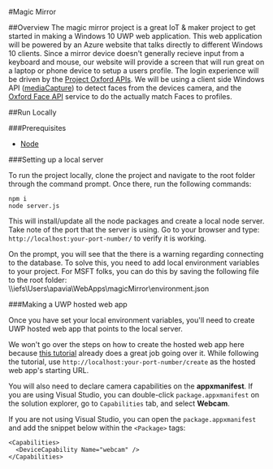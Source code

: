 #Magic Mirror

##Overview
The magic mirror project is a great IoT & maker project to get started in making a Windows 10 UWP web application. This web application will be powered by an Azure website that talks directly to different Windows 10 clients. Since a mirror device doesn't generally recieve input from a keyboard and mouse, our website will provide a screen that will run great on a laptop or phone device to setup a users profile. The login experience will be driven by the [Project Oxford APIs](https://www.projectoxford.ai/). We will be using a client side Windows API ([mediaCapture](https://msdn.microsoft.com/en-us/library/windows/apps/windows.media.capture.aspx)) to detect faces from the devices camera, and the [Oxford Face API](https://www.projectoxford.ai/face) service to do the actually match Faces to profiles.

##Run Locally

###Prerequisites

- [Node](https://nodejs.org/en/)

###Setting up a local server

To run the project locally, clone the project and navigate to the root folder through the command prompt. Once there, run the following commands: 
```
npm i
node server.js 
```
This will install/update all the node packages and create a local node server. Take note of the port that the server is using. Go to your browser and type: `http://localhost:your-port-number/` to verify it is working.

On the prompt, you will see that the there is a warning regarding connecting to the database. To solve this, you need to add local environment variables to your project. For MSFT folks, you can do this by saving the following file to the root folder: \\\\iefs\Users\apavia\WebApps\magicMirror\environment.json

###Making a UWP hosted web app

Once you have set your local environment variables, you'll need to create UWP hosted web app that points to the local server. 

We won't go over the steps on how to create the hosted web app here because [this tutorial](http://microsoftedge.github.io/WebAppsDocs/en-US/win10/CreateHWA.htm) already does a great job going over it. While following the tutorial, use `http://localhost:your-port-number/create` as the hosted web app's starting URL.

You will also need to declare camera capabilities on the **appxmanifest**. If you are using Visual Studio, you can double-click `package.appxmanifest` on the solution explorer, go to `Capabilities` tab, and select **Webcam**.

If you are not using Visual Studio, you can open the `package.appxmanifest` and add the snippet below within the `<Package>` tags:
```
<Capabilities>
  <DeviceCapability Name="webcam" />
</Capabilities>
```

 
 
